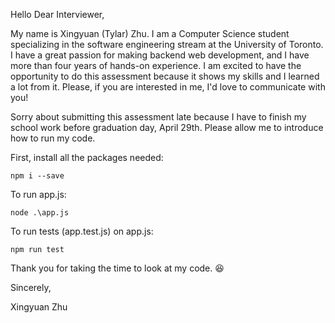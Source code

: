 Hello Dear Interviewer,

My name is Xingyuan (Tylar) Zhu. I am a Computer Science student specializing in the software engineering stream at the University of Toronto. I have a great passion for making backend web development, and I have more than four years of hands-on experience. I am excited to have the opportunity to do this assessment because it shows my skills and I learned a lot from it. Please, if you are interested in me, I'd love to communicate with you!

Sorry about submitting this assessment late because I have to finish my school work before graduation day, April 29th. Please allow me to introduce how to run my code.

First, install all the packages needed:

```
npm i --save
```

To run app.js:

```
node .\app.js
```

To run tests (app.test.js) on app.js:

```
npm run test
```

Thank you for taking the time to look at my code. 😆

Sincerely,

Xingyuan Zhu